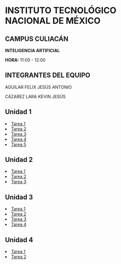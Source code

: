</head>
<body>
    <div class="container">
        <h1>INSTITUTO TECNOLÓGICO NACIONAL DE MÉXICO</h1>
        <h2>CAMPUS CULIACÁN</h2>
        <p><strong>INTELIGENCIA ARTIFICIAL</strong></p>
        <p><strong>HORA:</strong> 11:00 - 12:00</p>
        <h2>INTEGRANTES DEL EQUIPO</h2>
        <p>AGUILAR FELIX JESÚS ANTONIO</p>
        <p>CÁZAREZ LARA KEVIN JESÚS</p>
    <h2> Unidad 1</h2>
    <nav>
        <li><a href="https://github.com/JesusCazarez/Inteligencia-Artificial/tree/main/Unidad1/Tarea1">Tarea 1</a></li>
        <li><a href="https://github.com/JesusCazarez/Inteligencia-Artificial/tree/main/Unidad1/Tarea2">Tarea 2</a></li>
        <li><a href="https://github.com/JesusCazarez/Inteligencia-Artificial/tree/main/Unidad1/Tarea3">Tarea 3</a></li>
        <li><a href="">Tarea 4</a></li>
        <li><a href="https://github.com/JesusCazarez/Inteligencia-Artificial/tree/main/Unidad1/Tarea5">Tarea 5</a></li>
    </nav>
    <h2>Unidad 2</h2>
    <li><a href="https://github.com/JesusCazarez/Inteligencia-Artificial/tree/main/Unidad%202/Tarea%201">Tarea 1</a></li>
    <li><a href="https://github.com/JesusCazarez/Inteligencia-Artificial/tree/main/Unidad%202/Tarea%202">Tarea 2</a></li>
    <li><a href="https://github.com/JesusCazarez/Inteligencia-Artificial/tree/main/Unidad%202/Tarea%203">Tarea 3</a></li>
    </div>
    <h2>Unidad 3</h2>
    <nav>
    <li><a href="https://github.com/JesusCazarez/Inteligencia-Artificial/tree/main/Unidad%203/Tarea1">Tarea 1</a></li>
    <li><a href="https://github.com/JesusCazarez/Inteligencia-Artificial/tree/main/Unidad%203/Tarea2">Tarea 2</a></li>
    <li><a href="https://github.com/JesusCazarez/Inteligencia-Artificial/tree/main/Unidad%203/Tarea%203">Tarea 3</a></li>
    <li><a href="https://github.com/JesusCazarez/Inteligencia-Artificial/tree/main/Unidad%203/Tarea4">Tarea 4</a></li>
    </nav>
    <h2>Unidad 4</h2>
    <nav>
    <li><a href="https://github.com/JesusCazarez/Inteligencia-Artificial/tree/main/Unidad4/Tarea%201">Tarea 1</a></li>
    <li><a href="https://github.com/JesusCazarez/Inteligencia-Artificial/tree/main/Unidad4/Tarea%202">Tarea 2</a></li>
    
</body>
</html>
